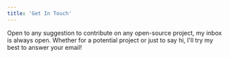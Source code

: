 ```yaml
---
title: 'Get In Touch'
---
```


Open to any suggestion to contribute on any open-source project, my inbox is always open. Whether for a potential project or just to say hi, I'll try my best to answer your email!
